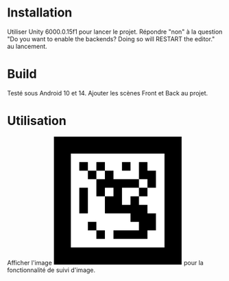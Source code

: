 # Installation

Utiliser Unity 6000.0.15f1 pour lancer le projet. Répondre "non" à la question "Do you want to enable the backends? Doing so will RESTART the editor." au lancement.

# Build

Testé sous Android 10 et 14. Ajouter les scènes Front et Back au projet.

# Utilisation

Afficher l'image ![](grayscale_image_ar.png) pour la fonctionnalité de suivi d'image.